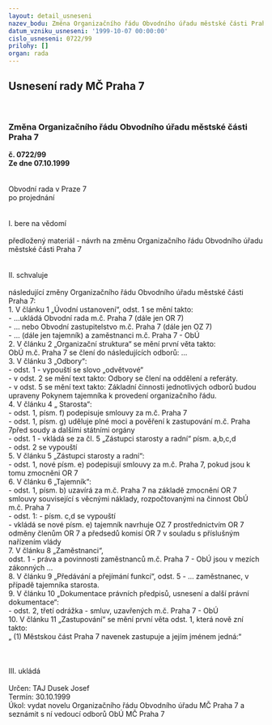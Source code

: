 ```yaml
---
layout: detail_usneseni
nazev_bodu: Změna Organizačního řádu Obvodního úřadu městské části Praha 7
datum_vzniku_usneseni: '1999-10-07 00:00:00'
cislo_usneseni: 0722/99
prilohy: []
organ: rada
---
```

<div id="ucUsn_pList" class="usn">
	<span><h2>Usnesení rady MČ Praha 7 </h2>
<br></span><div class="standBody">
<span><h3>Změna Organizačního řádu Obvodního úřadu městské části Praha 7</h3></span><div class="center">
		<strong>č. 0722/99</strong><br>
	</div>
<div class="center">
		<strong>Ze dne 07.10.1999</strong><br><br>
	</div>
<br>Obvodní rada v Praze 7<br>po projednání<br><br><br>I.	bere na vědomí<br><br> předložený materiál - návrh na změnu Organizačního řádu Obvodního úřadu městské části Praha 7<br><br><br>II.	schvaluje <br><br>následující změny Organizačního řádu Obvodního úřadu městské části Praha 7:<br>1. V článku 1 „Úvodní ustanovení“, odst. 1 se mění takto:<br>- …ukládá Obvodní rada  m.č. Praha 7 (dále jen OR 7)<br>- … nebo Obvodní zastupitelstvo m.č. Praha 7 (dále jen OZ 7)<br>- … (dále jen tajemník) a zaměstnanci m.č. Praha 7 - ObÚ<br>2. V článku 2 „Organizační struktura“ se mění první věta takto:<br>ObÚ m.č. Praha 7 se člení do následujících odborů: ...<br>3. V článku 3 „Odbory“:<br>- odst. 1 - vypouští se slovo „odvětvové“<br>- v odst. 2 se mění text takto: Odbory se člení na oddělení a referáty.<br>- v odst. 5 se mění text takto: Základní činnosti jednotlivých odborů budou upraveny Pokynem tajemníka k provedení organizačního řádu.<br>4. V článku 4 „ Starosta“:<br>- odst. 1, písm. f) podepisuje smlouvy za m.č. Praha 7<br>- odst. 1, písm. g) uděluje plné moci a pověření k zastupování m.č. Praha 7před soudy a dalšími státními orgány<br>- odst. 1 - vkládá se za čl. 5 „Zástupci starosty a radní“ písm. a,b,c,d<br>- odst. 2 se vypouští<br>5. V článku 5 „Zástupci starosty a radní“: <br>- odst. 1, nové písm. e) podepisují smlouvy za m.č. Praha 7, pokud jsou k tomu zmocněni OR 7<br>6. V článku 6 „Tajemník“: <br>- odst. 1, písm. b) uzavírá za m.č. Praha 7 na základě zmocnění OR 7 smlouvy související s věcnými náklady, rozpočtovanými na činnost ObÚ m.č. Praha 7<br>- odst. 1: - písm. c,d se vypouští<br> - vkládá se nové písm. e) tajemník navrhuje OZ 7 prostřednictvím OR 7 odměny členům OR 7 a předsedů komisí OR 7 v souladu s příslušným  nařízením vlády<br>7. V článku 8 „Zaměstnanci“,<br> odst. 1 - práva a povinnosti zaměstnanců m.č. Praha 7 - ObÚ jsou v mezích zákonných ...<br>8. V článku 9 „Předávání a přejímání funkcí“, odst. 5 - ... zaměstnanec, v případě tajemníka starosta.<br>9. V článku 10 „Dokumentace právních předpisů, usnesení a další právní dokumentace“:<br>- odst. 2, třetí odrážka - smluv, uzavřených m.č. Praha 7 - ObÚ<br>10. V článku 11 „Zastupování“ se mění první věta odst. 1, která nově zní takto:<br>„ (1) Městskou část Praha 7 navenek zastupuje a jejím jménem jedná:“<br><br><br><br>III.	ukládá <br><br> Určen:	     	TAJ Dusek Josef<br>Termín: 30.10.1999<br>Úkol:	vydat novelu Organizačního řádu Obvodního úřadu MČ Praha 7 a seznámit s ní vedoucí odborů ObÚ MČ Praha 7<br>
</div>
</div>